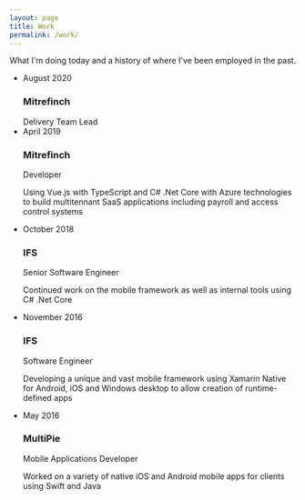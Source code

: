 ```yaml
---
layout: page
title: Work
permalink: /work/
---
```


What I'm doing today and a history of where I've been employed in the past.

<div class="timeline">
    <ul>
      <li>
        <div class="bullet mitrefinch"></div>
        <div class="time">August 2020</div>
        <div class="desc">
          <h3>Mitrefinch</h3>
          <span class="designation">Delivery Team Lead</span>
        </div>
      </li>
      <li>
        <div class="bullet mitrefinch"></div>
        <div class="time">April 2019</div>
        <div class="desc">
          <h3>Mitrefinch</h3>
          <span class="designation">Developer</span>
          <p>Using Vue.js with TypeScript and C# .Net Core with Azure technologies to build multitennant SaaS applications including payroll and access control systems</p>
        </div>
      </li>
      <li>
        <div class="bullet ifs"></div>
        <div class="time">October 2018</div>
        <div class="desc">
          <h3>IFS</h3>
          <span class="designation">Senior Software Engineer</span>
          <p>Continued work on the mobile framework as well as internal tools using C# .Net Core</p>
        </div>
      </li>
      <li>
        <div class="bullet ifs"></div>
        <div class="time">November 2016</div>
        <div class="desc">
          <h3>IFS</h3>
          <span class="designation">Software Engineer</span>
          <p>Developing a unique and vast mobile framework using Xamarin Native for Android, iOS and Windows desktop to allow creation of runtime-defined apps</p>
        </div>
      </li>
      <li>
        <div class="bullet multipie"></div>
        <div class="time">May 2016</div>
        <div class="desc">
          <h3>MultiPie</h3>
          <span class="designation">Mobile Applications Developer</span>
          <p>Worked on a variety of native iOS and Android mobile apps for clients using Swift and Java</p>
        </div>
      </li>
    </ul>
  </div>
